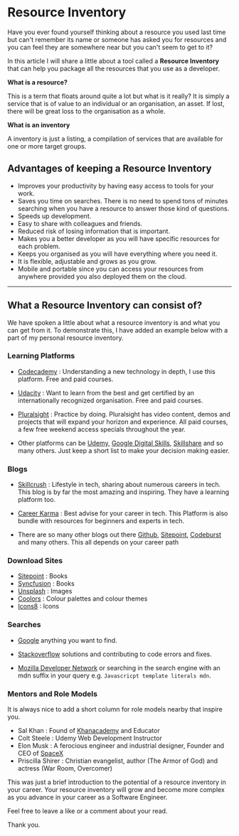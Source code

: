 # Resource Inventory

Have you ever found yourself thinking about a resource you used last time but can't remember its name or someone has asked you for resources and you can feel they are somewhere near but you can't seem to get to it? 

In this article I will share a little about a tool called a **Resource Inventory** that can help you package all the resources that you use as a developer.

**What is a resource?**

This is a term that floats around quite a lot but what is it really? It is simply a service that is of value to an individual or an organisation, an asset. If lost, there will be great loss to the organisation as a whole.

**What is an inventory**

A inventory is just a listing, a compilation of services that are available for one or more target groups.

## Advantages of keeping a Resource Inventory
- Improves your productivity by having easy access to tools for your work.
- Saves you time on searches. There is no need to spend tons of minutes searching when you have a resource to answer those kind of questions.
- Speeds up development.
- Easy to share with colleagues and friends.
- Reduced risk of losing information that is important.
- Makes you a better developer as you will have specific resources for each problem.
- Keeps you organised as you will have everything where you need it.
- It is flexible, adjustable and grows as you grow.
- Mobile and portable since you can access your resources from anywhere provided you also deployed them on the cloud.

---

## What a Resource Inventory can consist of?
We have spoken a little about what a resource inventory is and what you can get from it. To demonstrate this, I have added an example below with a part of my personal resource inventory.

### Learning Platforms
- [Codecademy](https://www.codecademy.com/ "Text based learning platform for Computer Science, Data Science, Software and more") : Understanding a new technology in depth, I use this platform. Free and paid courses.

- [Udacity](https://www.udacity.com "Text and video based learning platform for both beginners and experts") : Want to learn from the best and get certified by an internationally recognized organisation. Free and paid courses.

- [Pluralsight](https://www.pluralsight.com "Video based learning platform for tech careers") : Practice by doing. Pluralsight has video content, demos and projects that will expand your horizon and experience. All paid courses, a few free weekend access specials throughout the year.

- Other platforms can be [Udemy](https://www.udemy.com), [Google Digital Skills](https://learndigital.withgoogle.com), [Skillshare](https://www.skillshare.com) and so many others. Just keep a short list to make your decision making easier.

### Blogs
- [Skillcrush](https://www.skillcrush.com) : Lifestyle in tech, sharing about numerous careers in tech. This blog is by far the most amazing and inspiring. They have a learning platform too.

- [Career Karma](https://www.careerkarma.com) : Best advise for your career in tech. This Platform  is also bundle with  resources for beginners and experts in tech.

- There are so many other blogs out there [Github](https://www.github.com), [Sitepoint](https://www.sitepoint.com),
[Codeburst](https://www.codeburst.io) and many others. This all depends on your career path

### Download Sites
- [Sitepoint](https://www.sitepoint.com) : Books
- [Syncfusion](https://www.syncfusion.com) : Books
- [Unsplash](https://unsplash.com) : Images
- [Coolors](https://www.coolors.co) : Colour palettes and colour themes
- [Icons8](https://www.icons8.com) : Icons

### Searches
- [Google](https://www.google.com) anything you want to find.

- [Stackoverflow](https://stackoverflow) solutions and contributing to code errors and fixes.

- [Mozilla Developer Network](https.//www.eveloper.mozilla.org) or searching in the search engine with an mdn suffix in your query  e.g. `Javascricpt template literals mdn`.

### Mentors and Role Models

It is always nice to add a short column for role models nearby that inspire you.

- Sal Khan : Found of [Khanacademy](https://www.khanacademy.org) and Educator
- Colt Steele : Udemy Web Development Instructor
- Elon Musk : A ferocious engineer and industrial designer, Founder and CEO of [SpaceX](https://www.spacex.com)
- Priscilla Shirer : Christian evangelist, author (The Armor of God) and actress (War Room, Overcomer) 

This was just a brief introduction to the potential of a resource inventory in your career. Your resource inventory will grow and become more complex as you advance in your career as a Software Engineer. 

Feel free to leave a like or a comment about your read. 

Thank you.
